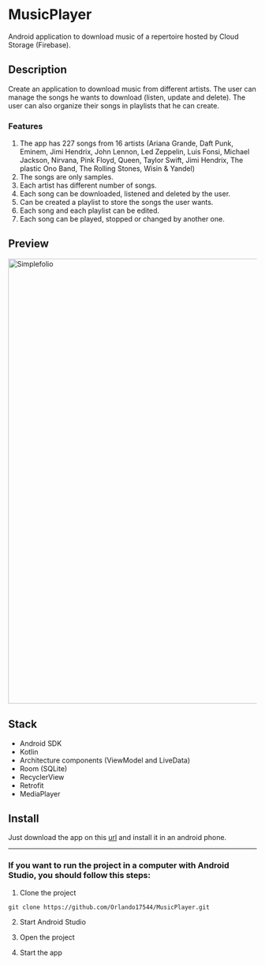 # MusicPlayer

Android application to download music of a repertoire hosted by Cloud Storage (Firebase).

## Description

Create an application to download music from different artists. The user can manage the songs he wants to download (listen, update and delete). The user can also organize their songs in playlists that he can create. 

### Features

1. The app has 227 songs from 16 artists (Ariana Grande, Daft Punk, Eminem, Jimi Hendrix, John Lennon, Led Zeppelin, Luis Fonsi, Michael Jackson, Nirvana, Pink Floyd, Queen, Taylor Swift, Jimi Hendrix, The plastic Ono Band, The Rolling Stones, Wisin & Yandel)
2. The songs are only samples.
3. Each artist has different number of songs.
4. Each song can be downloaded, listened and deleted by the user.
5. Can be created a playlist to store the songs the user wants.
6. Each song and each playlist can be edited.
7. Each song can be played, stopped or changed by another one.

## Preview

<img src="https://github.com/Orlando17544/Portfolio/blob/main/src/assets/musicPlayer.gif" alt="Simplefolio" width="900px" />

## Stack

- Android SDK
- Kotlin
- Architecture components (ViewModel and LiveData)
- Room (SQLite)
- RecyclerView
- Retrofit
- MediaPlayer

## Install

Just download the app on this [url](https://github.com/Orlando17544/Portfolio/blob/main/src/assets/musicPlayer.gif) and install it in an android phone.

---

### If you want to run the project in a computer with Android Studio, you should follow this steps:

1. Clone the project
```
git clone https://github.com/Orlando17544/MusicPlayer.git
```

2. Start Android Studio

3. Open the project

4. Start the app
